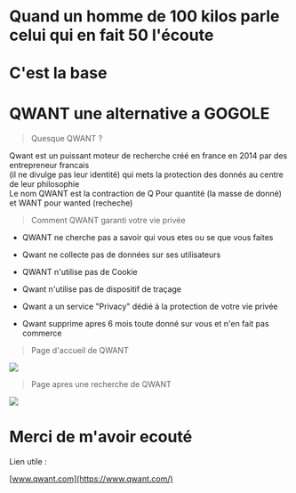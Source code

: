 # Quand un homme de 100 kilos parle </br>celui qui en fait 50 l'écoute</br></br>C'est la base

# QWANT une alternative a GOGOLE

> Quesque QWANT ?

Qwant est un puissant moteur de recherche créé en france en 2014 par des entrepreneur francais</br>(il ne divulge pas leur identité) qui mets la protection des donnés au centre de leur philosophie</br>Le nom QWANT est la contraction de Q Pour quantité (la masse de donné) et WANT pour wanted (recheche)

> Comment QWANT garanti votre vie privée

- QWANT ne cherche pas a savoir qui vous etes ou se que vous faites

- Qwant ne collecte pas de données sur ses utilisateurs

- QWANT n'utilise pas de Cookie

- Qwant n'utilise pas de dispositif de traçage

- Qwant a un service "Privacy" dédié à la protection de votre vie privée

- Qwant supprime apres 6 mois toute donné sur vous et n'en fait pas commerce

> Page d'accueil de QWANT

![](http://geeko.lesoir.be/wp-content/uploads/sites/58/2016/05/QWANT.jpg)

> Page apres une recherche de QWANT

![](http://s2.lemde.fr/image/2016/06/22/534x0/4955967_6_c5cd_une-page-de-resultats-de-recherche-de-qwant_cfb56b5a57dae6bf3064f0b36c994322.png)

# Merci de m'avoir ecouté

Lien utile :

[www.qwant.com](https://www.qwant.com/)
